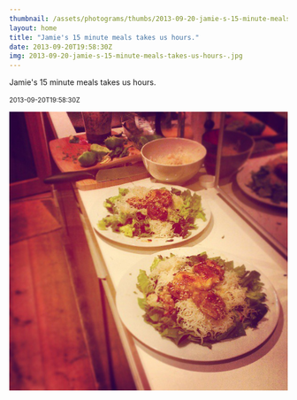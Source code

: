```yaml
---
thumbnail: /assets/photograms/thumbs/2013-09-20-jamie-s-15-minute-meals-takes-us-hours-.png
layout: home
title: "Jamie's 15 minute meals takes us hours."
date: 2013-09-20T19:58:30Z
img: 2013-09-20-jamie-s-15-minute-meals-takes-us-hours-.jpg
---
```


Jamie's 15 minute meals takes us hours.

<small>2013-09-20T19:58:30Z</small>

![Jamie's 15 minute meals takes us hours.](/assets/photograms/original/2013-09-20-jamie-s-15-minute-meals-takes-us-hours-.jpg)
